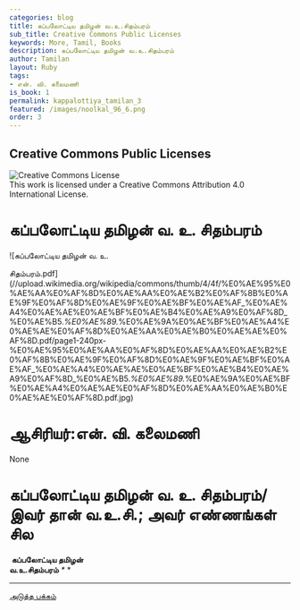 ```yaml
---
categories: blog
title: கப்பலோட்டிய தமிழன் வ.உ.சிதம்பரம்
sub_title: Creative Commons Public Licenses
keywords: More, Tamil, Books
description: கப்பலோட்டிய தமிழன் வ.உ.சிதம்பரம்
author: Tamilan
layout: Ruby
tags:
- என். வி. கலைமணி
is_book: 1
permalink: kappalottiya_tamilan_3
featured: /images/noolkal_96_6.png
order: 3
---
```

## Creative Commons Public Licenses

![Creative Commons License](https://i.creativecommons.org/l/by/4.0/88x31.png)  
This work is licensed under a Creative Commons Attribution 4.0 International License.

# கப்பலோட்டிய தமிழன் வ. உ. சிதம்பரம்

![கப்பலோட்டிய தமிழன் வ. உ.

சிதம்பரம்.pdf](//upload.wikimedia.org/wikipedia/commons/thumb/4/4f/%E0%AE%95%E0%AE%AA%E0%AF%8D%E0%AE%AA%E0%AE%B2%E0%AF%8B%E0%AE%9F%E0%AF%8D%E0%AE%9F%E0%AE%BF%E0%AE%AF_%E0%AE%A4%E0%AE%AE%E0%AE%BF%E0%AE%B4%E0%AE%A9%E0%AF%8D_%E0%AE%B5._%E0%AE%89._%E0%AE%9A%E0%AE%BF%E0%AE%A4%E0%AE%AE%E0%AF%8D%E0%AE%AA%E0%AE%B0%E0%AE%AE%E0%AF%8D.pdf/page1-240px-%E0%AE%95%E0%AE%AA%E0%AF%8D%E0%AE%AA%E0%AE%B2%E0%AF%8B%E0%AE%9F%E0%AF%8D%E0%AE%9F%E0%AE%BF%E0%AE%AF_%E0%AE%A4%E0%AE%AE%E0%AE%BF%E0%AE%B4%E0%AE%A9%E0%AF%8D_%E0%AE%B5._%E0%AE%89._%E0%AE%9A%E0%AE%BF%E0%AE%A4%E0%AE%AE%E0%AF%8D%E0%AE%AA%E0%AE%B0%E0%AE%AE%E0%AF%8D.pdf.jpg)

# ஆசிரியர்:என். வி. கலைமணி

None

# கப்பலோட்டிய தமிழன் வ. உ. சிதம்பரம்/இவர் தான் வ.உ.சி.; அவர் எண்ணங்கள் சில

﻿ **கப்பலோட்டிய தமிழன்  
வ.உ.சிதம்பரம்** _*_ *

* * *

[அடுத்த பக்கம்](kappalottiya_tamilan_4)